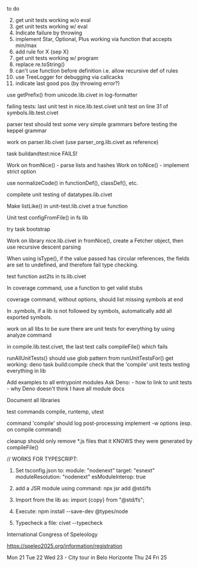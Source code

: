 to do

2. get unit tests working w/o eval
3. get unit tests working w/ eval
4. Indicate failure by throwing
5. implement Star, Optional, Plus working via
	function that accepts min/max
6. add rule for X {sep X}
7. get unit tests working w/ program
8. replace re.toString()
9. can't use function before definition
	i.e. allow recursive def of rules
10. use TreeLogger for debugging via callcacks
11. indicate last good pos (by throwing error?)


use getPrefix() from unicode.lib.civet in log-formatter

failing tests:
	last unit test in nice.lib.test.civet
	unit test on line 31 of symbols.lib.test.civet

parser test should test some very simple grammars
before testing the keppel grammar

work on parser.lib.civet (use parser_org.lib.civet as reference)

task buildandtest:nice FAILS!

Work on fromNice() - parse lists and hashes
Work on toNice() - implement strict option

use normalizeCode() in functionDef(), classDef(), etc.

compilete unit testing of datatypes.lib.civet

Make listLike() in unit-test.lib.civet a true function

Unit test configFromFile() in fs lib

try task bootstrap

Work on library nice.lib.civet
	in fromNice(), create a Fetcher object, then use
	recursive descent parsing

When using isType(), if the value passed has circular references,
the fields are set to undefined, and therefore fail type checking.

test function ast2ts in ts.lib.civet

In coverage command, use a function to get valid stubs

coverage command, without options, should list missing symbols at end

In .symbols, if a lib is not followed by symbols,
automatically add all exported symbols.

work on all libs to be sure there are unit tests for everything
by using analyze command

in compile.lib.test.civet, the last test calls compileFile()
which fails

runAllUnitTests() should use glob pattern from runUnitTestsFor()
get working: deno task build:compile
check that the 'compile' unit tests testing everything in lib

Add examples to all entrypoint modules
Ask Deno:
	- how to link to unit tests
	- why Deno doesn't think I have all module docs

Document all libraries

test commands compile, runtemp, utest

command 'compile' should log post-processing
implement -w options (esp. on compile command)

cleanup should only remove *.js files that it KNOWS they were
generated by compileFile()

// WORKS FOR TYPESCRIPT:
1. Set tsconfig.json to:
	module: "nodenext"
	target: "esnext"
	moduleResolution: "nodenext"
	esModuleInterop: true

2. add a JSR module using command:
	npx jsr add @std/fs

3. Import from the lib as:
	import {copy} from "@std/fs";

4. Execute:
	npm install --save-dev @types/node

5. Typecheck a file:
	civet --typecheck <path>




International Congress of Speleology

https://speleo2025.org/information/registration

Mon 21
Tue 22
Wed 23 - City tour in Belo Horizonte
Thu 24
Fri 25
